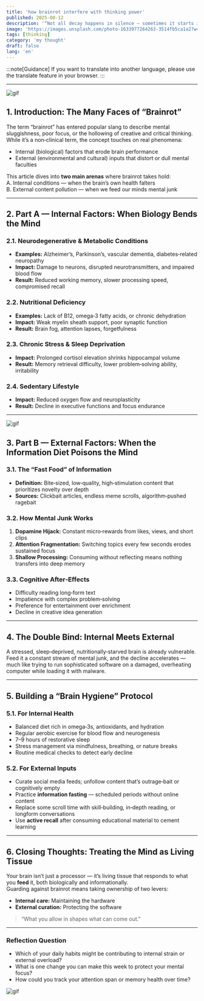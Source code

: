 ```yaml
---
title: 'how brainrot interfere with thinking power'
published: 2025-08-12
description: '“Not all decay happens in silence — sometimes it starts in our neurons, other times it seeps in through our screens.”'
image: 'https://images.unsplash.com/photo-1633977264263-3514fb5ca1a2?w=500&auto=format&fit=crop&q=60&ixlib=rb-4.1.0&ixid=M3wxMjA3fDB8MHxzZWFyY2h8NTR8fGJyYWlufGVufDB8fDB8fHww'
tags: [thinking]
category: 'my thought'
draft: false
lang: 'en'
---
```


:::note[Guidance]
If you want to translate into another language, please use the translate feature in your browser.
:::

---

![gif](https://media.tenor.com/3BsGAeAG7R4AAAAM/confused-thinking.gif)

## 1. Introduction: The Many Faces of “Brainrot”

The term “brainrot” has entered popular slang to describe mental sluggishness, poor focus, or the hollowing of creative and critical thinking.  
While it’s a non‑clinical term, the concept touches on real phenomena:  
- Internal (biological) factors that erode brain performance  
- External (environmental and cultural) inputs that distort or dull mental faculties  

This article dives into **two main arenas** where brainrot takes hold:  
A. Internal conditions — when the brain’s own health falters  
B. External content pollution — when we feed our minds mental junk

---

## 2. Part A — Internal Factors: When Biology Bends the Mind

### 2.1. Neurodegenerative & Metabolic Conditions
- **Examples:** Alzheimer’s, Parkinson’s, vascular dementia, diabetes‑related neuropathy  
- **Impact:** Damage to neurons, disrupted neurotransmitters, and impaired blood flow  
- **Result:** Reduced working memory, slower processing speed, compromised recall

### 2.2. Nutritional Deficiency
- **Examples:** Lack of B12, omega‑3 fatty acids, or chronic dehydration  
- **Impact:** Weak myelin sheath support, poor synaptic function  
- **Result:** Brain fog, attention lapses, forgetfulness

### 2.3. Chronic Stress & Sleep Deprivation
- **Impact:** Prolonged cortisol elevation shrinks hippocampal volume  
- **Result:** Memory retrieval difficulty, lower problem‑solving ability, irritability

### 2.4. Sedentary Lifestyle
- **Impact:** Reduced oxygen flow and neuroplasticity  
- **Result:** Decline in executive functions and focus endurance

---

![gif](https://media.tenor.com/n8xfN-6OkPwAAAAM/nichijou-anime-reaction.gif)

## 3. Part B — External Factors: When the Information Diet Poisons the Mind

### 3.1. The “Fast Food” of Information
- **Definition:** Bite‑sized, low‑quality, high‑stimulation content that prioritizes novelty over depth  
- **Sources:** Clickbait articles, endless meme scrolls, algorithm‑pushed ragebait

### 3.2. How Mental Junk Works
1. **Dopamine Hijack:** Constant micro‑rewards from likes, views, and short clips  
2. **Attention Fragmentation:** Switching topics every few seconds erodes sustained focus  
3. **Shallow Processing:** Consuming without reflecting means nothing transfers into deep memory

### 3.3. Cognitive After‑Effects
- Difficulty reading long‑form text  
- Impatience with complex problem‑solving  
- Preference for entertainment over enrichment  
- Decline in creative idea generation

---

## 4. The Double Bind: Internal Meets External

A stressed, sleep‑deprived, nutritionally‑starved brain is already vulnerable.  
Feed it a constant stream of mental junk, and the decline accelerates — much like trying to run sophisticated software on a damaged, overheating computer while loading it with malware.

---

## 5. Building a “Brain Hygiene” Protocol

### 5.1. For Internal Health
- Balanced diet rich in omega‑3s, antioxidants, and hydration  
- Regular aerobic exercise for blood flow and neurogenesis  
- 7–9 hours of restorative sleep  
- Stress management via mindfulness, breathing, or nature breaks  
- Routine medical checks to detect early decline

### 5.2. For External Inputs
- Curate social media feeds; unfollow content that’s outrage‑bait or cognitively empty  
- Practice **information fasting** — scheduled periods without online content  
- Replace some scroll time with skill‑building, in‑depth reading, or longform conversations  
- Use **active recall** after consuming educational material to cement learning

---

## 6. Closing Thoughts: Treating the Mind as Living Tissue

Your brain isn’t just a processor — it’s living tissue that responds to what you **feed** it, both biologically and informationally.  
Guarding against brainrot means taking ownership of two levers:  
- **Internal care:** Maintaining the hardware  
- **External curation:** Protecting the software  

> “What you allow in shapes what can come out.”

---

### Reflection Question
- Which of your daily habits might be contributing to internal strain or external overload?  
- What is one change you can make this week to protect your mental focus?  
- How could you track your attention span or memory health over time?

![gif](https://media.tenor.com/CyOXgrwkwVUAAAAM/anime-yamanosusume.gif)
